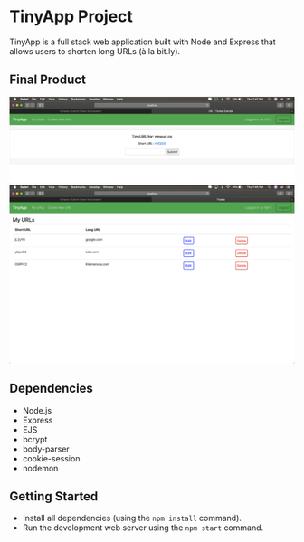 # TinyApp Project

TinyApp is a full stack web application built with Node and Express that allows users to shorten long URLs (à la bit.ly).

## Final Product

!["Index page of tinyApp with links"](https://github.com/LiubovKleimenova/tinyapp/blob/master/docs/editingpage.png?raw=true)
!["Page for editing links"](https://github.com/LiubovKleimenova/tinyapp/blob/master/docs/indexpage.png?raw=true)

## Dependencies

- Node.js
- Express
- EJS
- bcrypt
- body-parser
- cookie-session
- nodemon

## Getting Started

- Install all dependencies (using the `npm install` command).
- Run the development web server using the `npm start` command.